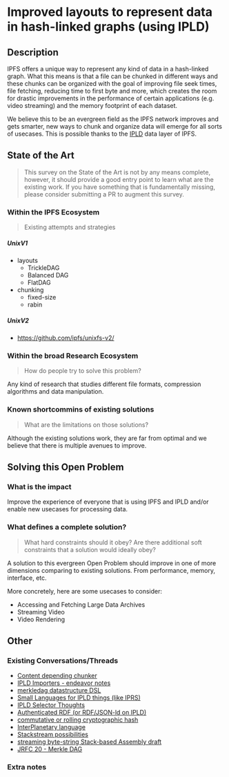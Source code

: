 # Improved layouts to represent data in hash-linked graphs (using IPLD)

## Description

IPFS offers a unique way to represent any kind of data in a hash-linked graph. What this means is that a file can be chunked in different ways and these chunks can be organized with the goal of improving file seek times, file fetching, reducing time to first byte and more, which creates the room for drastic improvements in the performance of certain applications (e.g. video streaming) and the memory footprint of each dataset.

We believe this to be an evergreen field as the IPFS network improves and gets smarter, new ways to chunk and organize data will emerge for all sorts of usecases. This is possible thanks to the [IPLD](https://ipld.io/) data layer of IPFS.

## State of the Art

> This survey on the State of the Art is not by any means complete, however, it should provide a good entry point to learn what are the existing work. If you have something that is fundamentally missing, please consider submitting a PR to augment this survey. 

### Within the IPFS Ecosystem
> Existing attempts and strategies

##### UnixV1

- layouts
  - TrickleDAG
  - Balanced DAG
  - FlatDAG
- chunking
  - fixed-size
  - rabin

##### UnixV2

- https://github.com/ipfs/unixfs-v2/

### Within the broad Research Ecosystem
> How do people try to solve this problem?

Any kind of research that studies different file formats, compression algorithms and data manipulation.

### Known shortcommins of existing solutions
> What are the limitations on those solutions?

Although the existing solutions work, they are far from optimal and we believe that there is multiple avenues to improve.

## Solving this Open Problem

### What is the impact

Improve the experience of everyone that is using IPFS and IPLD and/or enable new usecases for processing data.

### What defines a complete solution?
> What hard constraints should it obey? Are there additional soft constraints that a solution would ideally obey?

A solution to this evergreen Open Problem should improve in one of more dimensions comparing to existing solutions. From performance, memory, interface, etc.

More concretely, here are some usecases to consider:

- Accessing and Fetching Large Data Archives
- Streaming Video
- Video Rendering

## Other

### Existing Conversations/Threads

- [Content depending chunker](https://github.com/ipfs/notes/issues/183)
- [IPLD Importers - endeavor notes](https://github.com/ipfs/notes/issues/144)
- [merkledag datastructure DSL](https://github.com/ipfs/notes/issues/22)
- [Small Languages for IPLD things (like IPRS)](https://github.com/ipfs/notes/issues/229)
- [IPLD Selector Thoughts](https://github.com/ipfs/notes/issues/272)
- [Authenticated RDF (or RDF/JSON-ld on IPLD)](https://github.com/ipfs/notes/issues/152)
- [commutative or rolling cryptographic hash](https://github.com/ipfs/notes/issues/83)
- [InterPlanetary language](https://github.com/ipfs/notes/issues/50)
- [Stackstream possibilities](https://github.com/ipfs/notes/issues/25)
- [streaming byte-string Stack-based Assembly draft](https://github.com/ipfs/notes/issues/6)
- [JRFC 20 - Merkle DAG](https://github.com/jbenet/random-ideas/issues/20)

### Extra notes
